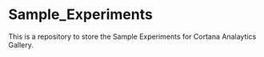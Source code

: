 # Sample_Experiments
This is a repository to store the Sample Experiments for Cortana Analaytics Gallery.
